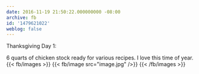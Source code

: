 ```yaml
---
date: 2016-11-19 21:50:22.000000000 -08:00
archive: fb
id: '1479621022'
weblog: false
---
```


Thanksgiving Day 1:

6 quarts of chicken stock ready for various recipes. I love this time of year.
{{< fb/images >}}
{{< fb/image src="image.jpg" />}}
{{< /fb/images >}}
